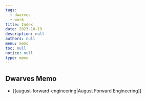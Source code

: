 ```yaml
---
tags: 
  - dwarves
  - work
title: Index
date: 2023-10-19
description: null
authors: null
menu: memo
toc: null
notice: null
type: memo
---
```

## Dwarves Memo 

- [[august-forward-engineering|August Forward Engineering]]
